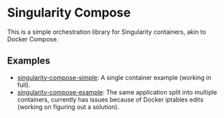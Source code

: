 # Singularity Compose

This is a simple orchestration library for Singularity containers, akin to
Docker Compose.

## Examples

 - [singularity-compose-simple](https://www.github.com/singularityhub/singularity-compose-simple): A single container example (working in full).
 - [singularity-compose-example](https://www.github.com/singularityhub/singularity-compose-example): The same application split into multiple containers, currently has issues because of Docker iptables edits (working on figuring out a solution).

